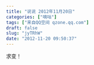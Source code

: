 ```yaml
---
title: "说说 2012年11月20日"
categories: ["嘀咕"]
tags: ["来自QQ空间 qzone.qq.com"]
draft: false
slug: "jyTRhW"
date: "2012-11-20 09:50:37"
---
```


求变！

